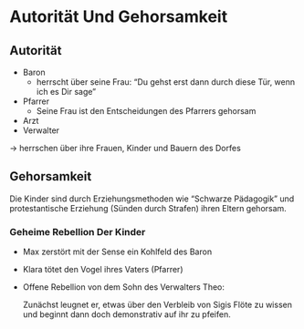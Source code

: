 # Autorität Und Gehorsamkeit

## Autorität

- Baron
    - herrscht über seine Frau: “Du gehst erst dann durch diese Tür, wenn ich es Dir sage”
- Pfarrer
    - Seine Frau ist den Entscheidungen des Pfarrers gehorsam
- Arzt
- Verwalter

→ herrschen über ihre Frauen, Kinder und Bauern des Dorfes

## Gehorsamkeit

Die Kinder sind durch Erziehungsmethoden wie “Schwarze Pädagogik” und protestantische Erziehung (Sünden durch Strafen) ihren Eltern gehorsam.

### Geheime Rebellion Der Kinder

- Max zerstört mit der Sense ein Kohlfeld des Baron
- Klara tötet den Vogel ihres Vaters (Pfarrer)
- Offene Rebellion von dem Sohn des Verwalters Theo:
    
    Zunächst leugnet er, etwas über den Verbleib von Sigis Flöte zu wissen und beginnt dann doch demonstrativ auf ihr zu pfeifen.